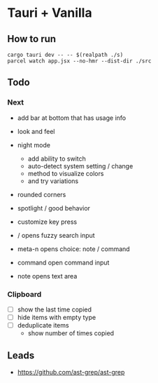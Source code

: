 # Tauri + Vanilla

## How to run

```
cargo tauri dev -- -- $(realpath ./s)
parcel watch app.jsx --no-hmr --dist-dir ./src
```

## Todo

### Next

- add bar at bottom that has usage info

- look and feel
- night mode
    - add ability to switch
    - auto-detect system setting / change
    - method to visualize colors
    - and try variations


- rounded corners
- spotlight / good behavior
- customize key press

- / opens fuzzy search input

- meta-n opens choice: note / command

- command open command input

- note opens text area


### Clipboard

- [ ] show the last time copied
- [ ] hide items with empty type
- [ ] deduplicate items
    - show number of times copied

## Leads

- https://github.com/ast-grep/ast-grep

